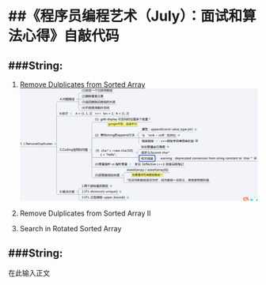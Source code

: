 ##《程序员编程艺术（July）：面试和算法心得》自敲代码
========================


###String:
---

 1. [Remove Dulplicates from Sorted Array][1]
![1_1.mindmap][2]

 2. Remove Dulplicates from Sorted Array II
 3. Search in Rotated Sorted Array




###String:
---

在此输入正文


  [1]: https://github.com/JamesonHuang/MyLeetCode/blob/master/Array/1_1.remove_duplicates/1_1.rm_duplicates_from_sorted_Array.cpp
  [2]: https://raw.githubusercontent.com/JamesonHuang/MyLeetCode/master/Array/1_1.remove_duplicates/mind_map.png

